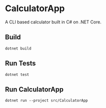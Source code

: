 # CalculatorApp

A CLI based calculator built in C# on .NET Core.

## Build

```
dotnet build
```

## Run Tests

```
dotnet test
```

## Run CalculatorApp

```
dotnet run --project src/CalculatorApp
```